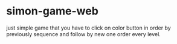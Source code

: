 # simon-game-web
just simple game that you have to click on color button 
in order by previously sequence and follow by new one order every level.
